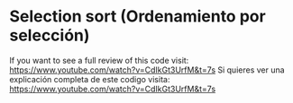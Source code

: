# Selection sort (Ordenamiento por selección)
If you want to see a full review of this code visit: https://www.youtube.com/watch?v=CdIkGt3UrfM&t=7s
Si quieres ver una explicación completa de este codigo visita: https://www.youtube.com/watch?v=CdIkGt3UrfM&t=7s
